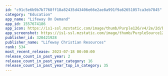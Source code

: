 ```yaml
---
id: "c91c5e6b9b7b7768ff18a82435d43406e66e2ae8a991f9a62651057ca3eb7845"
category: "Education"
app_name: "Lifeway On Demand"
app_id: 1557674186
app_icon: https://is1-ssl.mzstatic.com/image/thumb/Purple126/v4/2e/2d/b8/2e2db852-1adf-9883-9d72-f2877e2e1a95/LifewayAppIcon-0-0-1x_U007emarketing-0-0-0-7-0-0-sRGB-0-0-0-GLES2_U002c0-512MB-85-220-0-0.png/1024x1024bb.png
app_screenshot: https://is1-ssl.mzstatic.com/image/thumb/PurpleSource125/v4/d4/87/15/d48715b3-e849-7ab9-43ec-e8b7c9476a83/60c0f141-f3a4-48ec-b4dc-69d38566dcfc_iphone_1.png/1242x2688bb.png
publisher_id: 320421928
publisher_name: "Lifeway Christian Resources"
rank: 534
most_recent_release: 2023-07-18 00:00:00
release_count_in_past_year: 2
release_count_in_past_year_category: 16
release_count_in_past_year_top_in_category: 35
---
```

